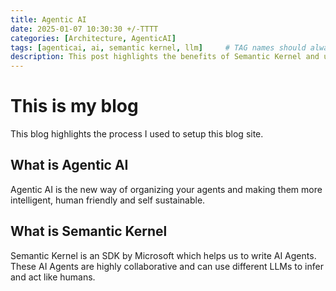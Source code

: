 ```yaml
---
title: Agentic AI
date: 2025-01-07 10:30:30 +/-TTTT
categories: [Architecture, AgenticAI]
tags: [agenticai, ai, semantic kernel, llm]     # TAG names should always be lowercase
description: This post highlights the benefits of Semantic Kernel and use of Agentic AI using LLMs
---
```


# This is my blog
This blog highlights the process I used to setup this blog site.

## What is Agentic AI
Agentic AI is the new way of organizing your agents and making them more intelligent, human friendly and self sustainable.

## What is Semantic Kernel
Semantic Kernel is an SDK by Microsoft which helps us to write AI Agents. These AI Agents are highly collaborative and can use different LLMs to infer and act like humans.

